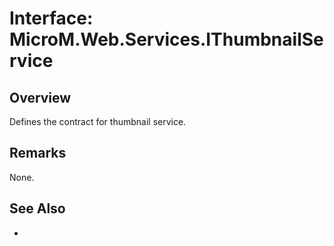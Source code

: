 # Interface: MicroM.Web.Services.IThumbnailService
## Overview
Defines the contract for thumbnail service.

## Remarks
None.

## See Also
-